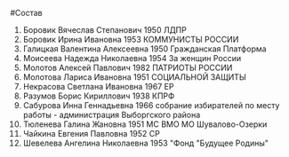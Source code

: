 #Состав
1. Боровик Вячеслав Степанович 1950 ЛДПР
2. Боровик Ирина Ивановна 1953 КОММУНИСТЫ РОССИИ
3. Галицкая Валентина Алексеевна 1950 Гражданская Платформа
4. Моисеева Надежда Николаевна 1954 За женщин России
5. Молотов Алексей Павлович 1982 ПАТРИОТЫ РОССИИ
6. Молотова Лариса Ивановна 1951 СОЦИАЛЬНОЙ ЗАЩИТЫ
7. Некрасова Светлана Ивановна 1967 ЕР
8. Разумов Борис Кириллович 1938 КПРФ
9. Сабурова Инна Геннадьевна 1966 собрание избирателей по месту работы - администрация Выборгского района
10. Тюленева Галина Жановна 1951 МС ВМО МО Шувалово-Озерки
11. Чайкина Евгения Павловна 1952 СР
12. Шевелева Ангелина Николаевна 1953 \"Фонд \"Будущее Родины\"
